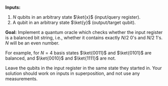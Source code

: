 **Inputs:** 

1. $N$ qubits in an arbitrary state $\ket{x}$ (input/query register).
2. A qubit in an arbitrary state $\ket{y}$ (output/target qubit).

**Goal:** 
Implement a quantum oracle which checks whether the input register is a balanced bit string, i.e., whether it contains exactly $N/2$ $0$'s and $N/2$ $1$'s. $N$ will be an even number.

For example, for $N = 4$ basis states $\ket{0011}$ and $\ket{0101}$ are balanced, and $\ket{0010}$ and $\ket{1111}$ are not.

Leave the qubits in the input register in the same state they started in.
Your solution should work on inputs in superposition, and not use any measurements.